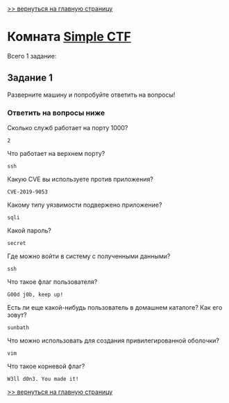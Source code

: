 [>> вернуться на главную страницу](https://github.com/BEPb/tryhackme/blob/master/README.md)

# Комната [Simple CTF](https://tryhackme.com/r/room/easyctf) 

Всего 1 задание:
## Задание 1
Разверните машину и попробуйте ответить на вопросы!
### Ответить на вопросы ниже
Сколько служб работает на порту 1000?
```commandline
2
```
Что работает на верхнем порту?
```commandline
ssh
```
Какую CVE вы используете против приложения?
```commandline
CVE-2019-9053
```
Какому типу уязвимости подвержено приложение?
```commandline
sqli
```
Какой пароль?
```commandline
secret
```
Где можно войти в систему с полученными данными?
```commandline
ssh
```
Что такое флаг пользователя?
```commandline
G00d j0b, keep up!
```
Есть ли еще какой-нибудь пользователь в домашнем каталоге? Как его зовут?
```commandline
sunbath
```
Что можно использовать для создания привилегированной оболочки?
```commandline
vim
```
Что такое корневой флаг?
```commandline
W3ll d0n3. You made it!
```

[>> вернуться на главную страницу](https://github.com/BEPb/tryhackme/blob/master/README.md)